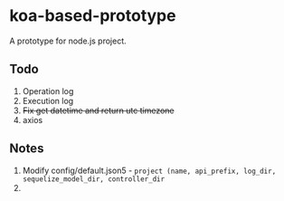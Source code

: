 koa-based-prototype
===
A prototype for node.js project.

Todo
---
1. Operation log
2. Execution log
3. ~~Fix get datetime and return utc timezone~~
4. axios

Notes
---
1. Modify config/default.json5 - `project (name, api_prefix, log_dir, sequelize_model_dir, controller_dir`
2.
